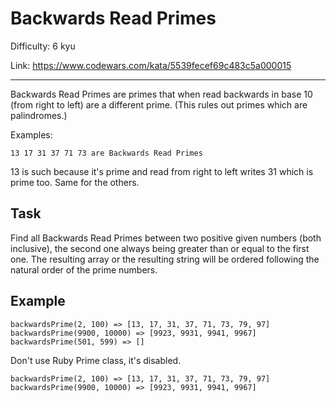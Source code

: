# Backwards Read Primes

Difficulty: 6 kyu

Link: https://www.codewars.com/kata/5539fecef69c483c5a000015

--- 

Backwards Read Primes are primes that when read backwards in base 10 (from right to left) are a different prime. (This rules out primes which are palindromes.)

Examples:
```
13 17 31 37 71 73 are Backwards Read Primes
```

13 is such because it's prime and read from right to left writes 31 which is prime too. Same for the others.

## Task

Find all Backwards Read Primes between two positive given numbers (both inclusive), the second one always being greater than or equal to the first one. The resulting array or the resulting string will be ordered following the natural order of the prime numbers.

## Example

```
backwardsPrime(2, 100) => [13, 17, 31, 37, 71, 73, 79, 97]
backwardsPrime(9900, 10000) => [9923, 9931, 9941, 9967]
backwardsPrime(501, 599) => []
```

Don't use Ruby Prime class, it's disabled.
```
backwardsPrime(2, 100) => [13, 17, 31, 37, 71, 73, 79, 97] 
backwardsPrime(9900, 10000) => [9923, 9931, 9941, 9967]
```
